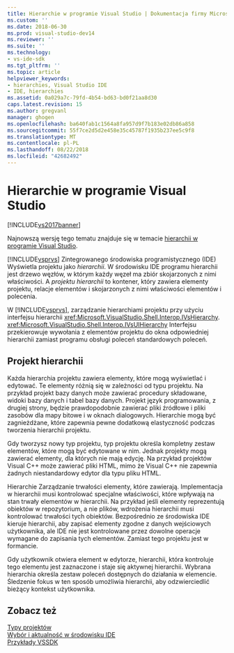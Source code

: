 ```yaml
---
title: Hierarchie w programie Visual Studio | Dokumentacja firmy Microsoft
ms.custom: ''
ms.date: 2018-06-30
ms.prod: visual-studio-dev14
ms.reviewer: ''
ms.suite: ''
ms.technology:
- vs-ide-sdk
ms.tgt_pltfrm: ''
ms.topic: article
helpviewer_keywords:
- hierarchies, Visual Studio IDE
- IDE, hierarchies
ms.assetid: 0a029a7c-79fd-4b54-bd63-bd0f21aa8d30
caps.latest.revision: 15
ms.author: gregvanl
manager: ghogen
ms.openlocfilehash: ba640fab1c1564a8fa957d9f7b183e02db86a858
ms.sourcegitcommit: 55f7ce2d5d2e458e35c45787f1935b237ee5c9f8
ms.translationtype: MT
ms.contentlocale: pl-PL
ms.lasthandoff: 08/22/2018
ms.locfileid: "42682492"
---
```

# <a name="hierarchies-in-visual-studio"></a>Hierarchie w programie Visual Studio
[!INCLUDE[vs2017banner](../../includes/vs2017banner.md)]

Najnowszą wersję tego tematu znajduje się w temacie [hierarchii w programie Visual Studio](https://docs.microsoft.com/visualstudio/extensibility/internals/hierarchies-in-visual-studio).  
  
[!INCLUDE[vsprvs](../../includes/vsprvs-md.md)] Zintegrowanego środowiska programistycznego (IDE) Wyświetla projektu jako *hierarchii*. W środowisku IDE programu hierarchii jest drzewo węzłów, w którym każdy węzeł ma zbiór skojarzonych z nimi właściwości. A *projektu hierarchii* to kontener, który zawiera elementy projektu, relacje elementów i skojarzonych z nimi właściwości elementów i polecenia.  
  
 W [!INCLUDE[vsprvs](../../includes/vsprvs-md.md)], zarządzanie hierarchiami projektu przy użyciu interfejsu hierarchii <xref:Microsoft.VisualStudio.Shell.Interop.IVsHierarchy>. <xref:Microsoft.VisualStudio.Shell.Interop.IVsUIHierarchy> Interfejsu przekierowuje wywołania z elementów projektu do okna odpowiedniej hierarchii zamiast programu obsługi poleceń standardowych poleceń.  
  
## <a name="project-hierarchies"></a>Projekt hierarchii  
 Każda hierarchia projektu zawiera elementy, które mogą wyświetlać i edytować. Te elementy różnią się w zależności od typu projektu. Na przykład projekt bazy danych może zawierać procedury składowane, widoki bazy danych i tabel bazy danych. Projekt język programowania, z drugiej strony, będzie prawdopodobnie zawierać pliki źródłowe i pliki zasobów dla mapy bitowe i w oknach dialogowych. Hierarchie mogą być zagnieżdżane, które zapewnia pewne dodatkową elastyczność podczas tworzenia hierarchii projektu.  
  
 Gdy tworzysz nowy typ projektu, typ projektu określa kompletny zestaw elementów, które mogą być edytowane w nim. Jednak projekty mogą zawierać elementy, dla których nie mają edycję. Na przykład projektów Visual C++ może zawierać pliki HTML, mimo że Visual C++ nie zapewnia żadnych niestandardowy edytor dla typu pliku HTML.  
  
 Hierarchie Zarządzanie trwałości elementy, które zawierają. Implementacja w hierarchii musi kontrolować specjalne właściwości, które wpływają na stan trwały elementów w hierarchii. Na przykład jeśli elementy reprezentują obiektów w repozytorium, a nie plików, wdrożenia hierarchii musi kontrolować trwałości tych obiektów. Bezpośrednio ze środowiska IDE kieruje hierarchii, aby zapisać elementy zgodne z danych wejściowych użytkownika, ale IDE nie jest kontrolowane przez dowolne operacje wymagane do zapisania tych elementów. Zamiast tego projektu jest w formancie.  
  
 Gdy użytkownik otwiera element w edytorze, hierarchii, która kontroluje tego elementu jest zaznaczone i staje się aktywnej hierarchii. Wybrana hierarchia określa zestaw poleceń dostępnych do działania w elemencie. Śledzenie fokus w ten sposób umożliwia hierarchii, aby odzwierciedlić bieżący kontekst użytkownika.  
  
## <a name="see-also"></a>Zobacz też  
 [Typy projektów](../../extensibility/internals/project-types.md)   
 [Wybór i aktualność w środowisku IDE](../../extensibility/internals/selection-and-currency-in-the-ide.md)   
 [Przykłady VSSDK](../../misc/vssdk-samples.md)


